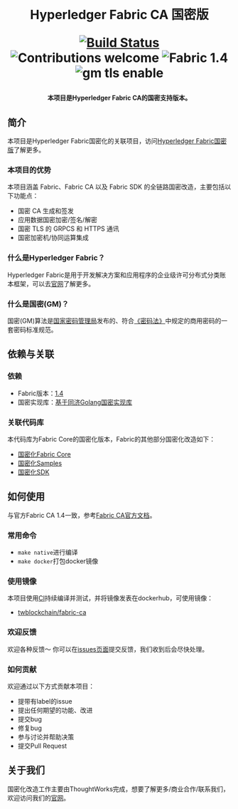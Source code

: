 <h1 align="center">
  <br>
  Hyperledger Fabric CA 国密版
  <br>
  <p align="center">
    <a href="https://ci.blockchain.thoughtworks.cn/blue/organizations/jenkins/fabric-gm%2Ffabric-ca/activity/">
      <img src="https://ci.blockchain.thoughtworks.cn/buildStatus/icon?job=fabric-gm%2Ffabric-ca" alt="Build Status">
    </a>
    <img src="https://img.shields.io/badge/contributions-welcome-orange.svg" alt="Contributions welcome">
    <img src="https://img.shields.io/badge/Fabric-1.4-blue" alt="Fabric 1.4">
    <img src="https://img.shields.io/badge/GM-enable-green" alt="gm tls enable">
  </p>
</h1>
<h4 align="center">本项目是Hyperledger Fabric CA的国密支持版本。</h4>

## 简介

本项目是Hyperledger Fabric国密化的关联项目，访问[Hyperledger Fabric国密版](https://github.com/tw-bc-group/fabric)了解更多。

### 本项目的优势
本项目涵盖 Fabric、Fabric CA 以及 Fabric SDK 的全链路国密改造，主要包括以下功能点：
* 国密 CA 生成和签发
* 应用数据国密加密/签名/解密
* 国密 TLS 的 GRPCS 和 HTTPS 通讯
* 国密加密机/协同运算集成

### 什么是Hyperledger Fabric？
Hyperledger Fabric是用于开发解决方案和应用程序的企业级许可分布式分类账本框架，可以去[官网](https://www.hyperledger.org/use/fabric)了解更多。

### 什么是国密(GM)？
国密(GM)算法是[国家密码管理局](https://www.oscca.gov.cn/)发布的、符合[《密码法》](http://www.npc.gov.cn/npc/c30834/201910/6f7be7dd5ae5459a8de8baf36296bc74.shtml)中规定的商用密码的一套密码标准规范。

## 依赖与关联

### 依赖
* Fabric版本：[1.4](https://github.com/hyperledger/fabric/tree/release-1.4)
* 国密实现库：[基于同济Golang国密实现库](https://github.com/Hyperledger-TWGC/tjfoc-gm)

### 关联代码库
本代码库为Fabric Core的国密化版本，Fabric的其他部分国密化改造如下：
* [国密化Fabric Core](https://github.com/tw-bc-group/fabric)
* [国密化Samples](https://github.com/tw-bc-group/fabric-samples)
* [国密化SDK](https://github.com/tw-bc-group/fabric-sdk-go)

## 如何使用
与官方Fabric CA 1.4一致，参考[Fabric CA官方文档](https://hyperledger-fabric-ca.readthedocs.io/en/release-1.4/)。

### 常用命令
* `make native`进行编译
* `make docker`打包docker镜像

### 使用镜像

本项目使用[CI](https://ci.blockchain.thoughtworks.cn/blue/organizations/jenkins/fabric-gm%2Ffabric-ca/activity/)持续编译并测试，并将镜像发表在dockerhub，可使用镜像：

* [twblockchain/fabric-ca](https://hub.docker.com/repository/docker/twblockchain/fabric-ca)

### 欢迎反馈
欢迎各种反馈～ 你可以在[issues页面](https://github.com/tw-bc-group/fabric-gm/issues)提交反馈，我们收到后会尽快处理。

### 如何贡献
欢迎通过以下方式贡献本项目：

* 提带有label的issue
* 提出任何期望的功能、改进
* 提交bug
* 修复bug
* 参与讨论并帮助决策
* 提交Pull Request

## 关于我们
国密化改造工作主要由ThoughtWorks完成，想要了解更多/商业合作/联系我们，欢迎访问我们的[官网](https://blockchain.thoughtworks.cn/)。
